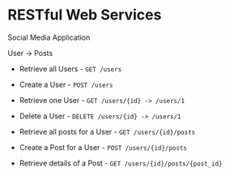 # RESTful Web Services

Social Media Application

User -> Posts

- Retrieve all Users - `GET /users`
- Create a User - `POST /users`
- Retrieve one User - `GET /users/{id} -> /users/1`
- Delete a User - `DELETE /users/{id} -> /users/1`


- Retrieve all posts for a User - `GET /users/{id}/posts`
- Create a Post for a User - `POST /users/{id}/posts`
- Retrieve details of a Post - `GET /users/{id}/posts/{post_id}`